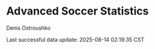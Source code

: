# Advanced Soccer Statistics
Denis Ostroushko

<!-- gfm -->

Last successful data update: 2025-08-14 02:19:35 CST
